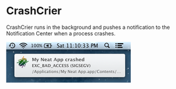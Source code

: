 CrashCrier
==========

CrashCrier runs in the background and pushes a notification to the Notification Center when a process crashes.

![CrashCrier notification](screenshot.png)
